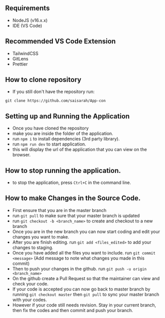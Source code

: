 ## Requirements
- NodeJS (v16.x.x)
- IDE (VS Code)

## Recommended VS Code Extension
- TailwindCSS
- GitLens
- Prettier


## How to clone repository
- If you still don't have the repository run:
```
git clone https://github.com/saisarah/App-con
```

## Setting up and Running the Application
- Once you have cloned the repository
- make you are inside the folder of the application.
- run `npm i` to install dependencies (3rd party library).
- run `npm run dev` to start application.
- this will display the url of the application that you can view on the browser.

## How to stop running the application.
- to stop the application, press `Ctrl+C` in the command line.

## How to make Changes in the Source Code.
- First ensure that you are in the master branch
- run `git pull` to make sure that your master branch is updated
- run `git checkout -b <branch_name>` to create and checkout to a new branch
- Once you are in the new branch you can now start coding and edit your changes you want to make.
- After you are finish editing. run `git add <files_edited>` to add your changes to staging.
- Once you have added all the files you want to include. run `git commit <message>` (Add message to note what changes you made in this commit)
- Then to push your changes in the github. run `git push -u origin <branch_name>`
- On the github create a Pull Request so that the maintainer can view and check your code.
- If your code is accepted you can now go back to master branch by running `git checkout master` then `git pull` to sync your master branch with your codes.
- However if your code still needs revision. Stay in your current branch, then fix the codes and then commit and push your branch.
